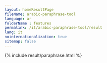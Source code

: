 ```yaml
---
layout: homeResultPage
fileName: arabic-paraphrase-tool
language: ar
folderName : features
permalink: /it/arabic-paraphrase-tool/result
lang: it
nointernationalization: true
sitemap: false
---
```

{% include result/paraphrase.html %}

<script src="/js/result/paraprashing.js" data-foldername="{{page.folderName}}" data-lang="{{page.lang}}"></script>
